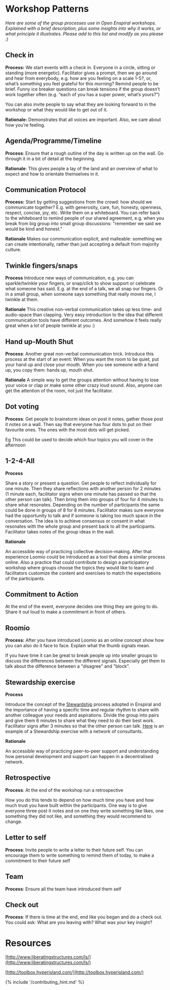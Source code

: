 # Workshop Patterns

*Here are some of the group processes use in Open Enspiral workshops. Explained with a brief description, plus some insights into why it works, or what principle it illustrates. Please add to this list and modify as you please :)*

## Check in

**Process:** We start events with a check in. Everyone in a circle, sitting or standing (more energetic). Facilitator gives a prompt, then we go around and hear from everybody, e.g. how are you feeling on a scale 1-5?, or, what’s something you feel grateful for this morning? Remind people to be brief. Funny ice breaker questions can break tensions if the group doesn’t work together often (e.g. “each of you has a super power, what’s yours?”)

You can also invite people to say what they are looking forward to in the workshop or what they would like to get out of it.

**Rationale:** Demonstrates that all voices are important. Also, we care about how you’re feeling.

## Agenda/Programme/Timeline

**Process**: Ensure that a rough outline of the day is written up on the wall. Go through it in a bit of detail at the beginning.

**Rationale**: This gives people a lay of the land and an overview of what to expect and how to orientate themselves in it.

## Communication Protocol

**Process:** Start by getting suggestions from the crowd: how should we communicate together? E.g. with generosity, care, fun, honesty, openness, respect, concise, joy, etc. Write them on a whiteboard. You can refer back to the whiteboard to remind people of our shared agreement, e.g. when you break from big group into small group discussions: "remember we said we would be kind and honest."

**Rationale** Makes our communication explicit, and malleable: something we can create intentionally, rather than just accepting a default from majority culture.

## Twinkle fingers/snaps

**Process** Introduce new ways of communication, e.g. you can sparkle/twinkle your fingers, or snap/click to  show support or celebrate what someone has said. E.g. at the end of a talk, we all snap our fingers. Or in a small group, when someone says something that really moves me, I twinkle at them.

**Rationale** This creative non-verbal communication takes up less time- and audio-space than clapping. Very easy introduction to the idea that different communication tools have different outcomes. And somehow it feels really great when a lot of people twinkle at you :)

## Hand up-Mouth Shut

**Process**: Another great non-verbal communication trick. Introduce this process at the start of an event: When you want the room to be quiet, put your hand up and close your mouth. When you see someone with a hand up, you copy them: hands up, mouth shut.

**Rationale** A simple way to get the groups attention without having to lose your voice or clap or make some other crazy loud sound. Also, anyone can get the attention of the room, not just the facilitator.

## Dot voting

**Process**: Get people to brainstorm ideas on post it notes, gather those post it notes on a wall. Then say that everyone has four dots to put on their favourite ones. The ones with the most dots will get picked.

Eg This could be used to decide which four topics you will cover in the afternoon

## 1-2-4-All

**Process**

Share a story or present a question. Get people to reflect individually for one minute. Then they share reflections with another person for 2 minutes (1 minute each, facilitator signs when one minute has passed so that the other person can talk). Then bring them into groups of four for 4 minutes to share what resonates. Depending on the number of participants the same could be done in groups of 8 for 8 minutes. Facilitator makes sure everyone had the opportunity to talk and if someone is taking too much space in the conversation. The idea is to achieve consensus or consent in what resonates with the whole group and present back to all the participants. Facilitator takes notes of the group ideas in the wall.

**Rationale**

An accessible way of practicing collective decision-making. After that experience Loomio could be introduced as a tool that does a similar process online. Also a practice that could contribute to design a participatory workshop where groups choose the topics they would like to learn and facilitators customize the content and exercises to match the expectations of the participants.

## Commitment to Action

At the end of the event, everyone decides one thing they are going to do. Share it out loud to make a commitment in front of others.

## Roomio

**Process:** After you have introduced Loomio as an online concept show how you can also do it face to face. Explain what the thumb signals mean.

If you have time it can be great to break people up into smaller groups to discuss the differences between the different signals. Especially get them to talk about the difference between a "disagree" and "block".

## Stewardship exercise

**Process**

Introduce the concept of the [Stewardship](https://handbook.enspiral.com/stewardship_agreement.html) process adopted in Enspiral and the importance of having a specific time and regular rhythm to share with another colleague your needs and aspirations. Divide the group into pairs and give them 6 minutes to share what they need to do their best work. Facilitator signs after 3 minutes so that the other person can talk. [Here](https://drive.google.com/open?id=0ByI0xI66ttpMYnlVTXpMN1VtTmc) is an example of a Stewardship exercise with a network of consultants.

**Rationale**

An accessible way of practicing peer-to-peer support and understanding how personal development and support can happen in a decentralised network.

## Retrospective

**Process**: At the end of the workshop run a retrospective

How you do this tends to depend on how much time you have and how much trust you have built within the participants. One way is to give everyone three post it notes and on one they write something like likes, one something they did not like, and something they would recommend to change.

## Letter to self

**Process**: Invite people to write a letter to their future self. You can encourage them to write something to remind them of today, to make a commitment to their future self

## Team

**Process**: Ensure all the team have introduced them self

## Check out

**Process**: If there is time at the end, end like you began and do a check out. You could ask: What are you leaving with? What was your key insight?

# Resources

[http://www.liberatingstructures.com/ls/](http://www.liberatingstructures.com/ls/)

[http://toolbox.hyperisland.com/](http://toolbox.hyperisland.com/)

{% include '/contributing_hint.md' %}
